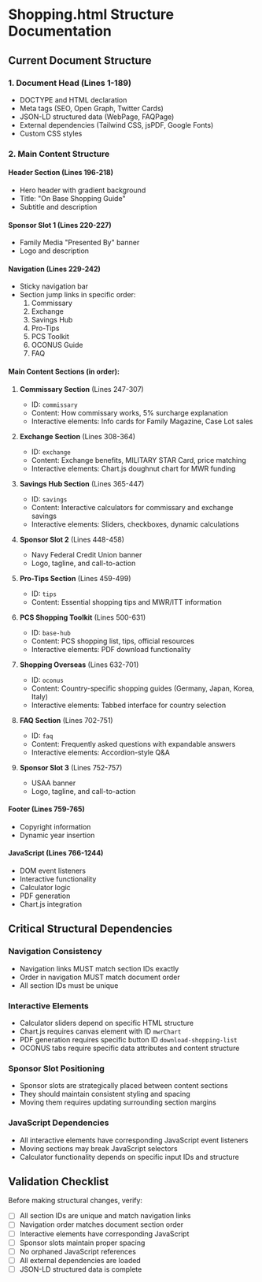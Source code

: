 # Shopping.html Structure Documentation

## Current Document Structure

### 1. Document Head (Lines 1-189)
- DOCTYPE and HTML declaration
- Meta tags (SEO, Open Graph, Twitter Cards)
- JSON-LD structured data (WebPage, FAQPage)
- External dependencies (Tailwind CSS, jsPDF, Google Fonts)
- Custom CSS styles

### 2. Main Content Structure

#### Header Section (Lines 196-218)
- Hero header with gradient background
- Title: "On Base Shopping Guide"
- Subtitle and description

#### Sponsor Slot 1 (Lines 220-227)
- Family Media "Presented By" banner
- Logo and description

#### Navigation (Lines 229-242)
- Sticky navigation bar
- Section jump links in specific order:
  1. Commissary
  2. Exchange  
  3. Savings Hub
  4. Pro-Tips
  5. PCS Toolkit
  6. OCONUS Guide
  7. FAQ

#### Main Content Sections (in order):

1. **Commissary Section** (Lines 247-307)
   - ID: `commissary`
   - Content: How commissary works, 5% surcharge explanation
   - Interactive elements: Info cards for Family Magazine, Case Lot sales

2. **Exchange Section** (Lines 308-364)
   - ID: `exchange`
   - Content: Exchange benefits, MILITARY STAR Card, price matching
   - Interactive elements: Chart.js doughnut chart for MWR funding

3. **Savings Hub Section** (Lines 365-447)
   - ID: `savings`
   - Content: Interactive calculators for commissary and exchange savings
   - Interactive elements: Sliders, checkboxes, dynamic calculations

4. **Sponsor Slot 2** (Lines 448-458)
   - Navy Federal Credit Union banner
   - Logo, tagline, and call-to-action

5. **Pro-Tips Section** (Lines 459-499)
   - ID: `tips`
   - Content: Essential shopping tips and MWR/ITT information

6. **PCS Shopping Toolkit** (Lines 500-631)
   - ID: `base-hub`
   - Content: PCS shopping list, tips, official resources
   - Interactive elements: PDF download functionality

7. **Shopping Overseas** (Lines 632-701)
   - ID: `oconus`
   - Content: Country-specific shopping guides (Germany, Japan, Korea, Italy)
   - Interactive elements: Tabbed interface for country selection

8. **FAQ Section** (Lines 702-751)
   - ID: `faq`
   - Content: Frequently asked questions with expandable answers
   - Interactive elements: Accordion-style Q&A

9. **Sponsor Slot 3** (Lines 752-757)
   - USAA banner
   - Logo, tagline, and call-to-action

#### Footer (Lines 759-765)
- Copyright information
- Dynamic year insertion

#### JavaScript (Lines 766-1244)
- DOM event listeners
- Interactive functionality
- Calculator logic
- PDF generation
- Chart.js integration

## Critical Structural Dependencies

### Navigation Consistency
- Navigation links MUST match section IDs exactly
- Order in navigation MUST match document order
- All section IDs must be unique

### Interactive Elements
- Calculator sliders depend on specific HTML structure
- Chart.js requires canvas element with ID `mwrChart`
- PDF generation requires specific button ID `download-shopping-list`
- OCONUS tabs require specific data attributes and content structure

### Sponsor Slot Positioning
- Sponsor slots are strategically placed between content sections
- They should maintain consistent styling and spacing
- Moving them requires updating surrounding section margins

### JavaScript Dependencies
- All interactive elements have corresponding JavaScript event listeners
- Moving sections may break JavaScript selectors
- Calculator functionality depends on specific input IDs and structure

## Validation Checklist

Before making structural changes, verify:
- [ ] All section IDs are unique and match navigation links
- [ ] Navigation order matches document section order
- [ ] Interactive elements have corresponding JavaScript
- [ ] Sponsor slots maintain proper spacing
- [ ] No orphaned JavaScript references
- [ ] All external dependencies are loaded
- [ ] JSON-LD structured data is complete
